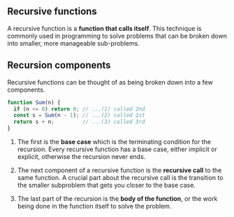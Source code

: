 ## Recursive functions
A recursive function is a **function that calls itself**. This technique is commonly used in programming to solve problems that can be broken down into smaller, more manageable sub-problems.

## Recursion components
Recursive functions can be thought of as being broken down into a few components.

```js
function Sum(n) {
  if (n <= 0) return 0; // ...(1) called 2nd
  const s = Sum(n - 1); // ...(2) called 1st
  return s + n;         // ...(3) called 3rd
}
```

1. The first is the **base case** which is the terminating condition for the recursion. Every recursive function has a base case, either implicit or explicit, otherwise the recursion never ends.

2. The next component of a recursive function is the **recursive call** to the same function. A crucial part about the recursive call is the transition to the smaller subproblem that gets you closer to the base case.

3. The last part of the recursion is the **body of the function**, or the work being done in the function itself to solve the problem.
